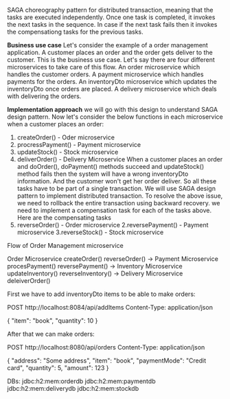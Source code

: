 SAGA choreography pattern for distributed transaction, meaning that
the tasks are executed independently. Once one task is completed,
it invokes the next tasks in the sequence. In case if the next task 
fails then it invokes the compensationg tasks for the previous tasks.

**Business use case**
Let's consider the example of a order management application.
A customer places an order and the order gets deliver to the customer.
This is the business use case.
Let's say there are four different microservices to take care of this flow.
An order microservice which handles the customer orders.
A payment microservice which handles payments for the orders.
An inventoryDto microservice which updates the inventoryDto once orders are placed.
A delivery microservice which deals with delivering the orders.

**Implementation approach**
we will go with this design to understand SAGA design pattern.
Now let's consider the below functions in each microservice when a customer places an order:
1. createOrder() - Oder microservice
2. procressPayment() - Payment microservice
3. updateStock() - Stock microservice
4. deliverOrder() - Delivery Microservice
   When a customer places an order and doOrder(), doPayment() methods succeed and updateStock() method
   fails then the system will have a wrong inventoryDto information. And the customer won't get her order deliver.
   So all these tasks have to be part of a single transaction. We will use SAGA design pattern to implement
   distributed transaction.
   To resolve the above issue, we need to rollback the entire transaction using backward recovery.
   we need to implement a compensation task for each of the tasks above.
   Here are the compensating tasks
1. reverseOrder() - Order microservice
   2.reversePayment() - Payment microservice
   3.reverseStock() - Stock microservice


Flow of Order Management microservice

Order Microservice createOrder() reverseOrder() ->
Payment Microservice procesPayment() reversePayment() ->
Inventory Microservice updateInventory() reverseInventory() ->
Delivery Microservice deleiverOrder()

First we have to add inventoryDto items to be able to make orders:

POST http://localhost:8084/api/addItems
Content-Type: application/json

{
"item": "book",
"quantity": 10
}

After that we can make orders: 

POST http://localhost:8080/api/orders
Content-Type: application/json

{
"address": "Some address",
"item": "book",
"paymentMode": "Credit card",
"quantity": 5,
"amount": 123
}

DBs:
jdbc:h2:mem:orderdb
jdbc:h2:mem:paymentdb
jdbc:h2:mem:deliverydb
jdbc:h2:mem:stockdb